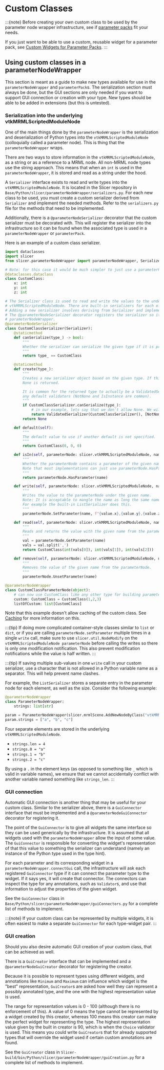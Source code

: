 # Custom Classes

:::{note}
Before creating your own custom class to be used by the parameter node wrapper infrastructure, see if [parameter packs](../supported_types.md#parameter-packs) fit your needs.

If you just want to be able to use a custom, reusable widget for a parameter pack, see [Custom Widgets for Parameter Packs](./custom_widgets_for_parameter_packs.md).
:::

## Using custom classes in a parameterNodeWrapper

This section is meant as a guide to make new types available for use in the `parameterNodeWrapper` and `parameterPack`s. The serialization section must always be done, but the GUI sections are only needed if you want to support GUI connection or creation with your type. New types should be able to be added in extensions (but this is untested).

### Serialization into the underlying vtkMRMLScriptedModuleNode

One of the main things done by the `parameterNodeWrapper` is the serialization and deserialization of Python types into the `vtkMRMLScriptedModuleNode` (colloquially called a parameter node). This is thing that the `parameterNodeWrapper` wraps.

There are two ways to store information in the `vtkMRMLScriptedModuleNode`, as a string or as a reference to a MRML node. All non-MRML node types use the string approach. This means that when an `int` is used in the `parameterNodeWrapper`, it is stored and read as a string under the hood.

A `Serializer` interface exists to read and write types into the `vtkMRMLScriptedModuleNode`. It is located in the Slicer repository in `Base/Python/slicer/parameterNodeWrapper/serializers.py`. For each new class to be used, you must create a custom serializer derived from `Serializer` and implement the needed methods. Refer to the `serializers.py` file for the methods that need to be implemented.

Additionally, there is a `@parameterNodeSerializer` decorator that the custom serializer must be decorated with. This will register the serializer into the infrastructure so it can be found when the associated type is used in a `parameterNodeWrapper` or `parameterPack`.

Here is an example of a custom class serializer.

```py
import dataclasses
import slicer
from slicer.parameterNodeWrapper import parameterNodeWrapper, Serializer, ValidatedSerializer

# Note: for this case it would be much simpler to just use a parameterPack.
@dataclasses.dataclass
class CustomClass:
    x: int
    y: int
    z: int

# The Serializer class is used to read and write the values to the underlying
# vtkMRMLScriptedModuleNode. There are built-in serializers for each of the support built-in types.
# Adding a new serializer involves deriving from Serializer and implementing the following methods.
# The @parameterNodeSerializer decorator registers the serializer so it can be found by a
# parameterNodeWrapper.
@parameterNodeSerializer
class CustomClassSerializer(Serializer):
    @staticmethod
    def canSerialize(type_) -> bool:
        """
        Whether the serializer can serialize the given type if it is properly instantiated.
        """
        return type_ == CustomClass

    @staticmethod
    def create(type_):
        """
        Creates a new serializer object based on the given type. If this class does not support the given type,
        None is returned.

        It is common for the returned type to actually be a ValidatedSerializer wrapping this serializer that implements
        any default validators (NotNone and IsInstance are common).
        """
        if CustomClassSerializer.canSerialize(type_):
            # in our example, lets say that we don't allow None. We will use NotNone() to enforce this
            return ValidatedSerializer(CustomClassSerializer(), [NotNone(), IsInstance(CustomClass)])
        return None

    def default(self):
        """
        The default value to use if another default is not specified.
        """
        return CustomClass(0, 0, 0)

    def isIn(self, parameterNode: slicer.vtkMRMLScriptedModuleNode, name: str) -> bool:
        """
        Whether the parameterNode contains a parameter of the given name.
        Note that most implementations can just use parameterNode.HasParameter(name).
        """
        return parameterNode.HasParameter(name)

    def write(self, parameterNode: slicer.vtkMRMLScriptedModuleNode, name: str, value) -> None:
        """
        Writes the value to the parameterNode under the given name.
        Note: It is acceptable to mangle the name as long the same name can be used for reading.
        For example the built-in ListSerializer does this.
        """
        parameterNode.SetParameter(name, f"{value.x},{value.y},{value.z}")

    def read(self, parameterNode: slicer.vtkMRMLScriptedModuleNode, name: str):
        """
        Reads and returns the value with the given name from the parameterNode.
        """
        val = parameterNode.GetParameter(name)
        vals = val.split(',')
        return CustomClass(int(vals[0]), int(vals[1]), int(vals[2]))

    def remove(self, parameterNode: slicer.vtkMRMLScriptedModuleNode, name: str) -> None:
        """
        Removes the value of the given name from the parameterNode.
        """
        parameterNode.UnsetParameter(name)

@parameterNodeWrapper
class CustomClassParameterNode(object):
    # can now use CustomClass like any other type for building parameterNodeWrappers
    custom: CustomClass = CustomClass(1,2,3)
    listOfCustom: list[CustomClass]
```

Note that this example doesn't allow caching of the custom class. See [Caching](./caching.md) for more information on this.

:::{tip}
If doing more complicated container-style classes similar to `list` or `dict`, or if you are calling `parameterNode.setParameter` multiple times in a single `write` call, make sure to use `slicer.util.NodeModify` on the `vtkMRMLScriptedModuleNode parameterNode` before calling the writes so there is only one modification notification. This also prevent modification notifications while the value is half written.
:::

:::{tip}
If saving multiple sub-values in one `write` call in your custom serializer, use a character that is not allowed in a Python variable name as a separator. This will help prevent name clashes.

For example, the `ListSerializer` stores a separate entry in the parameter node for each element, as well as the size. Consider the following example:

```py
@parameterNodeWrapper
class ParameterNodeWrapper:
    strings: list[str]

param = ParameterNodeWrapper(slicer.mrmlScene.AddNewNodeByClass("vtkMRMLScriptedModuleNode"))
param.strings = ["a", "b", "c"]
```

Four separate elements are stored in the underlying `vtkMRMLScriptedModuleNode`.
- `strings.len = 4`
- `strings.0 = "a"`
- `strings.1 = "b"`
- `strings.2 = "c"`

By using a `.` in the element keys (as opposed to something like `_` which is valid in variable names), we ensure that we cannot accidentally conflict with another variable named something like `strings_len`.
:::

### GUI connection

Automatic GUI connection is another thing that may be useful for your custom class. Similar to the serializer above, there is a `GuiConnector` interface that must be implemented and a `@parameterNodeGuiConnector` decorator for registering it.

The point of the `GuiConnector` is to give all widgets the same interface so they can be used generically by the infrastructure. It is assumed that all widgets used with the `parameterNodeWrapper` allow the input of some value. The `GuiConnector` is responsible for converting the widget's representation of that this value to something the serializer can understand (namely an instance of the Python type used in the type hint).

For each parameter and its corresponding widget in a `parameterNodeWrapper.connectGui` call, the infrastructure will ask each registered `GuiConnector` type if it can connect the parameter type to the widget. If it says yes, it will create that connector. The connectors can inspect the type for any annotations, such as `Validator`s, and use that information to adjust the properties of the given widget.

See the `GuiConnector` class in `Base/Python/slicer/parameterNodeWrapper/guiConnectors.py` for a complete list of methods to implement.

:::{note}
If your custom class can be represented by multiple widgets, it is often easiest to make a separate `GuiConnector` for each type-widget pair.
:::

### GUI creation

Should you also desire automatic GUI creation of your custom class, that can be achieved as well.

There is a `GuiCreator` interface that can be implemented and a `@parameterNodeGuiCreator` decorator for registering the creator.

Because it is possible to represent types using different widgets, and annotations like `Minimum` and `Maximum` can influence which widget is the "best" representation, `GuiCreator`s are asked how well they can represent a possibly annotated type, and the one with the highest representation value is used.

The range for representation values is 0 - 100 (although there is no enforcement of this). A value of 0 means the type cannot be represented by a widget created by this creator, whereas 100 means this creator can make the perfect widget for representing the type. The highest representation value given by the built in creator is 90, which is when the `Choice` validator is used. This means you could write `GuiCreator`s that for already supported types that will override the widget used if certain custom annotations are found.

See the `GuiCreator` class in `Slicer-build/bin/Python/slicer/parameterNodeWrapper/guiCreation.py` for a complete list of methods to implement.
